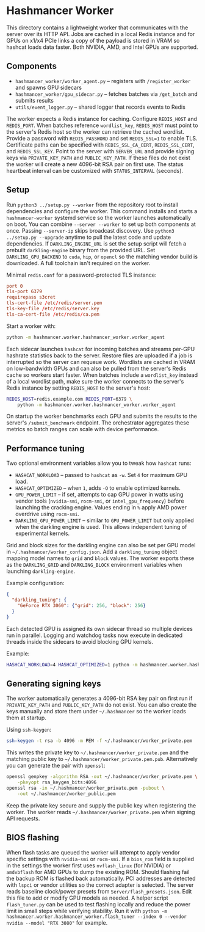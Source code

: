 # Hashmancer Worker

This directory contains a lightweight worker that communicates with the server
over its HTTP API. Jobs are cached in a local Redis instance and for GPUs on
x1/x4 PCIe links a copy of the payload is stored in VRAM so hashcat loads data
faster.
Both NVIDIA, AMD, and Intel GPUs are supported.

## Components

- `hashmancer_worker/worker_agent.py` – registers with `/register_worker` and spawns GPU sidecars
- `hashmancer_worker/gpu_sidecar.py` – fetches batches via `/get_batch` and submits results
- `utils/event_logger.py` – shared logger that records events to Redis

The worker expects a Redis instance for caching. Configure `REDIS_HOST` and
`REDIS_PORT`. When batches reference `wordlist_key`, `REDIS_HOST` must point to
the server's Redis host so the worker can retrieve the cached wordlist.
Provide a password with `REDIS_PASSWORD` and set `REDIS_SSL=1` to enable TLS.
Certificate paths can be specified with `REDIS_SSL_CA_CERT`, `REDIS_SSL_CERT`,
and `REDIS_SSL_KEY`. Point to the server with `SERVER_URL` and provide signing
keys via `PRIVATE_KEY_PATH` and `PUBLIC_KEY_PATH`. If these files do not exist
the worker will create a new 4096-bit RSA pair on first use. The status
heartbeat interval can be customized with `STATUS_INTERVAL` (seconds).

## Setup

Run `python3 ../setup.py --worker` from the repository root to install
dependencies and configure the worker. This command installs and starts a
`hashmancer-worker` systemd service so the worker launches automatically on
boot. You can combine `--server --worker` to set up both components at once.
Passing `--server-ip` skips broadcast discovery.
Use `python3 ../setup.py --upgrade` anytime to pull the latest code and
update dependencies. If `DARKLING_ENGINE_URL` is set the setup script will
fetch a prebuilt `darkling-engine` binary from the provided URL. Set
`DARKLING_GPU_BACKEND` to `cuda`, `hip`, or `opencl` so the matching vendor
build is downloaded. A full toolchain isn't required on the worker.

Minimal `redis.conf` for a password-protected TLS instance:

```conf
port 0
tls-port 6379
requirepass s3cret
tls-cert-file /etc/redis/server.pem
tls-key-file /etc/redis/server.key
tls-ca-cert-file /etc/redis/ca.pem
```

Start a worker with:

```bash
python -m hashmancer.worker.hashmancer_worker.worker_agent
```

Each sidecar launches `hashcat` for incoming batches and streams per-GPU
hashrate statistics back to the server.  Restore files are uploaded if a job is
interrupted so the server can requeue work.  Wordlists are cached in VRAM on
low-bandwidth GPUs and can also be pulled from the server's Redis cache so
workers start faster. When batches include a `wordlist_key` instead of a local
wordlist path, make sure the worker connects to the server's Redis instance by
setting `REDIS_HOST` to the server's host:

```bash
REDIS_HOST=redis.example.com REDIS_PORT=6379 \
    python -m hashmancer.worker.hashmancer_worker.worker_agent
```

On startup the worker benchmarks each GPU and submits the results to the
server's `/submit_benchmark` endpoint. The orchestrator aggregates these
metrics so batch ranges can scale with device performance.

## Performance tuning

Two optional environment variables allow you to tweak how `hashcat` runs:

- `HASHCAT_WORKLOAD` – passed to `hashcat` as `-w`. Set `4` for maximum GPU load.
- `HASHCAT_OPTIMIZED` – when `1`, adds `-O` to enable optimized kernels.
- `GPU_POWER_LIMIT` – if set, attempts to cap GPU power in watts using
  vendor tools (`nvidia-smi`, `rocm-smi`, or `intel_gpu_frequency`) before
  launching the cracking engine. Values ending in `%` apply AMD power
  overdrive using `rocm-smi`.
- `DARKLING_GPU_POWER_LIMIT` – similar to `GPU_POWER_LIMIT` but only applied
  when the darkling engine is used. This allows independent tuning of
  experimental kernels.

Grid and block sizes for the darkling engine can also be set per GPU model in
`~/.hashmancer/worker_config.json`.  Add a `darkling_tuning` object mapping
model names to `grid` and `block` values.  The worker exports these as the
`DARKLING_GRID` and `DARKLING_BLOCK` environment variables when launching
`darkling-engine`.

Example configuration:

```json
{
  "darkling_tuning": {
    "GeForce RTX 3060": {"grid": 256, "block": 256}
  }
}
```

Each detected GPU is assigned its own sidecar thread so multiple devices run in
parallel.  Logging and watchdog tasks now execute in dedicated threads inside
the sidecars to avoid blocking GPU kernels.

Example:

```bash
HASHCAT_WORKLOAD=4 HASHCAT_OPTIMIZED=1 python -m hashmancer.worker.hashmancer_worker.worker_agent
```


## Generating signing keys

The worker automatically generates a 4096-bit RSA key pair on first run if
`PRIVATE_KEY_PATH` and `PUBLIC_KEY_PATH` do not exist.  You can also create the
keys manually and store them under `~/.hashmancer` so the worker loads them
at startup.

Using `ssh-keygen`:

```bash
ssh-keygen -t rsa -b 4096 -m PEM -f ~/.hashmancer/worker_private.pem
```

This writes the private key to `~/.hashmancer/worker_private.pem` and the
matching public key to `~/.hashmancer/worker_private.pem.pub`.  Alternatively
you can generate the pair with `openssl`:

```bash
openssl genpkey -algorithm RSA -out ~/.hashmancer/worker_private.pem \
    -pkeyopt rsa_keygen_bits:4096
openssl rsa -in ~/.hashmancer/worker_private.pem -pubout \
    -out ~/.hashmancer/worker_public.pem
```

Keep the private key secure and supply the public key when registering the
worker.  The worker reads `~/.hashmancer/worker_private.pem` when signing API
requests.

## BIOS flashing

When flash tasks are queued the worker will attempt to apply vendor specific
settings with `nvidia-smi` or `rocm-smi`.  If a `bios_rom` field is supplied in
the settings the worker first uses `nvflash_linux` (for NVIDIA) or `amdvbflash`
for AMD GPUs to dump the existing ROM.  Should flashing fail the backup ROM is
flashed back automatically.  PCI addresses are detected with `lspci` or vendor
utilities so the correct adapter is selected.
The server reads baseline clock/power presets from
`Server/flash_presets.json`. Edit this file to add or modify GPU models as
needed. A helper script `flash_tuner.py` can be used to test flashing locally
and reduce the power limit in small steps while verifying stability. Run it with
`python -m hashmancer.worker.hashmancer_worker.flash_tuner --index 0 --vendor nvidia --model "RTX
3080"` for example.

